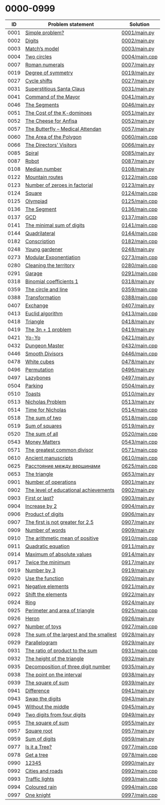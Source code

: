 # 0000-0999

| ID   | Problem statement                                                                  | Solution                       |
|------|------------------------------------------------------------------------------------|--------------------------------|
| 0001 | [Simple problem?](https://www.e-olymp.com/en/problems/1)                           | [0001/main.py](0001/main.py)   |
| 0002 | [Digits](https://www.e-olymp.com/en/problems/2)                                    | [0002/main.py](0002/main.py)   |
| 0003 | [Match’s model](https://www.e-olymp.com/en/problems/3)                             | [0003/main.py](0003/main.py)   |
| 0004 | [Two circles](https://www.e-olymp.com/en/problems/4)                               | [0004/main.cpp](0004/main.cpp) |
| 0007 | [Roman numerals](https://www.e-olymp.com/en/problems/7)                            | [0007/main.py](0007/main.py)   |
| 0019 | [Degree of symmetry](https://www.e-olymp.com/en/problems/19)                       | [0019/main.py](0019/main.py)   |
| 0027 | [Cycle shifts](https://www.e-olymp.com/en/problems/27)                             | [0027/main.py](0027/main.py)   |
| 0031 | [Superstitious Santa Claus](https://www.e-olymp.com/en/problems/31)                | [0031/main.py](0031/main.py)   |
| 0041 | [Command of the Mayor](https://www.e-olymp.com/en/problems/41)                     | [0041/main.py](0041/main.py)   |
| 0046 | [The Segments](https://www.e-olymp.com/en/problems/46)                             | [0046/main.py](0046/main.py)   |
| 0051 | [The Cost of the K-dominoes](https://www.e-olymp.com/ru/problems/51)               | [0051/main.py](0051/main.py)   |
| 0052 | [The Cheese for Anfisa](https://www.e-olymp.com/en/problems/52)                    | [0052/main.py](0052/main.py)   |
| 0057 | [The Butterfly – Medical Attendan](https://www.e-olymp.com/en/problems/57)         | [0057/main.py](0057/main.py)   |
| 0060 | [The Area of the Polygon](https://www.e-olymp.com/en/problems/60)                  | [0060/main.cpp](0060/main.cpp) |
| 0066 | [The Directors’ Visitors](https://www.e-olymp.com/en/problems/66)                  | [0066/main.py](0066/main.py)   |
| 0085 | [Spiral](https://www.e-olymp.com/en/problems/85)                                   | [0085/main.py](0085/main.py)   |
| 0087 | [Robot](https://www.e-olymp.com/en/problems/87)                                    | [0087/main.py](0087/main.py)   |
| 0108 | [Median number](https://www.e-olymp.com/en/problems/108)                           | [0108/main.py](0108/main.py)   |
| 0122 | [Mountain routes](https://www.e-olymp.com/en/problems/122)                         | [0122/main.cpp](0122/main.cpp) |
| 0123 | [Number of zeroes in factorial](https://www.e-olymp.com/en/problems/123)           | [0123/main.py](0123/main.py)   |
| 0124 | [Square](https://www.e-olymp.com/en/problems/124)                                  | [0124/main.cpp](0124/main.cpp) |
| 0125 | [Olympiad](https://www.e-olymp.com/en/problems/125)                                | [0125/main.cpp](0125/main.cpp) |
| 0136 | [The Segment](https://www.e-olymp.com/en/problems/136)                             | [0136/main.cpp](0136/main.cpp) |
| 0137 | [GCD](https://www.e-olymp.com/en/problems/137)                                     | [0137/main.cpp](0137/main.cpp) |
| 0141 | [The minimal sum of digits](https://www.e-olymp.com/en/problems/141)               | [0141/main.cpp](0141/main.cpp) |
| 0144 | [Quadrilateral](https://www.e-olymp.com/en/problems/144)                           | [0144/main.cpp](0144/main.cpp) |
| 0182 | [Conscription](https://www.e-olymp.com/en/problems/182)                            | [0182/main.cpp](0182/main.cpp) |
| 0248 | [Young gardener](https://www.e-olymp.com/en/problems/248)                          | [0248/main.py](0248/main.py)   |
| 0273 | [Modular Exponentiation](https://www.e-olymp.com/en/problems/273)                  | [0273/main.cpp](0273/main.cpp) |
| 0280 | [Cleaning the territory](https://www.e-olymp.com/en/problems/280)                  | [0280/main.cpp](0280/main.cpp) |
| 0291 | [Garage](https://www.e-olymp.com/en/problems/291)                                  | [0291/main.cpp](0291/main.cpp) |
| 0318 | [Binomial coefficients 1](https://www.e-olymp.com/en/problems/318)                 | [0318/main.py](0318/main.py)   |
| 0359 | [The circle and line](https://www.e-olymp.com/en/problems/359)                     | [0359/main.cpp](0359/main.cpp) |
| 0388 | [Transformation](https://www.e-olymp.com/en/problems/388)                          | [0388/main.cpp](0388/main.cpp) |
| 0407 | [Exchange](https://www.e-olymp.com/en/problems/407)                                | [0407/main.py](0407/main.py)   |
| 0413 | [Euclid algorithm](https://www.e-olymp.com/en/problems/413)                        | [0413/main.cpp](0413/main.cpp) |
| 0418 | [Triangle](https://www.e-olymp.com/en/problems/418)                                | [0418/main.py](0418/main.py)   |
| 0419 | [The 3n + 1 problem](https://www.e-olymp.com/en/problems/419)                      | [0419/main.py](0419/main.py)   |
| 0421 | [Yo-Yo](https://www.e-olymp.com/en/problems/421)                                   | [0421/main.py](0421/main.py)   |
| 0432 | [Dungeon Master](https://www.e-olymp.com/en/problems/432)                          | [0432/main.cpp](0432/main.cpp) |
| 0446 | [Smooth Divisors](https://www.e-olymp.com/en/problems/446)                         | [0446/main.cpp](0446/main.cpp) |
| 0478 | [White cubes](https://www.e-olymp.com/en/problems/478)                             | [0478/main.py](0478/main.py)   |
| 0496 | [Permutation](https://www.e-olymp.com/en/problems/496)                             | [0496/main.py](0496/main.py)   |
| 0497 | [Lazybones](https://www.e-olymp.com/en/problems/497)                               | [0497/main.py](0497/main.py)   |
| 0504 | [Parking](https://www.e-olymp.com/en/problems/504)                                 | [0504/main.py](0504/main.py)   |
| 0510 | [Toasts](https://www.e-olymp.com/en/problems/510)                                  | [0510/main.py](0510/main.py)   |
| 0513 | [Nicholas Problem](https://www.e-olymp.com/en/problems/513)                        | [0513/main.py](0513/main.py)   |
| 0514 | [Time for Nicholas](https://www.e-olymp.com/en/problems/514)                       | [0514/main.cpp](0514/main.cpp) |
| 0518 | [The sum of two](https://www.e-olymp.com/en/problems/518)                          | [0518/main.cpp](0518/main.cpp) |
| 0519 | [Sum of squares](https://www.e-olymp.com/en/problems/519)                          | [0519/main.py](0519/main.py)   |
| 0520 | [The sum of all](https://www.e-olymp.com/en/problems/520)                          | [0520/main.cpp](0520/main.cpp) |
| 0543 | [Money Matters](https://www.e-olymp.com/en/problems/543)                           | [0543/main.cpp](0543/main.cpp) |
| 0571 | [The greatest common divisor](https://www.e-olymp.com/en/problems/571)             | [0571/main.cpp](0571/main.cpp) |
| 0610 | [Ancient manuscripts](https://www.e-olymp.com/en/problems/610)                     | [0610/main.cpp](0610/main.cpp) |
| 0625 | [Расстояние между вершинами](https://www.e-olymp.com/en/problems/625)              | [0625/main.cpp](0625/main.cpp) |
| 0653 | [The triangle](https://www.e-olymp.com/en/problems/653)                            | [0653/main.py](0653/main.py)   |
| 0901 | [Number of operations](https://www.e-olymp.com/en/problems/901)                    | [0901/main.py](0901/main.py)   |
| 0902 | [The level of educational achievements](https://www.e-olymp.com/en/problems/902)   | [0902/main.py](0902/main.py)   |
| 0903 | [First or last?](https://www.e-olymp.com/en/problems/903)                          | [0903/main.py](0903/main.py)   |
| 0904 | [Increase by 2](https://www.e-olymp.com/en/problems/904)                           | [0904/main.py](0904/main.py)   |
| 0906 | [Product of digits](https://www.e-olymp.com/en/problems/906)                       | [0906/main.py](0906/main.py)   |
| 0907 | [The first is not greater for 2,5](https://www.e-olymp.com/en/problems/907)        | [0907/main.py](0907/main.py)   |
| 0909 | [Number of words](https://www.e-olymp.com/en/problems/909)                         | [0909/main.py](0909/main.py)   |
| 0910 | [The arithmetic mean of positive](https://www.e-olymp.com/en/problems/910)         | [0910/main.cpp](0910/main.cpp) |
| 0911 | [Quadratic equation](https://www.e-olymp.com/en/problems/911)                      | [0911/main.py](0911/main.py)   |
| 0914 | [Maximum of absolute values](https://www.e-olymp.com/en/problems/914)              | [0914/main.py](0914/main.py)   |
| 0917 | [Twice the minimum](https://www.e-olymp.com/en/problems/917)                       | [0917/main.py](0917/main.py)   |
| 0919 | [Number by 3](https://www.e-olymp.com/en/problems/919)                             | [0919/main.py](0919/main.py)   |
| 0920 | [Use the function](https://www.e-olymp.com/en/problems/920)                        | [0920/main.py](0920/main.py)   |
| 0921 | [Negative elements](https://www.e-olymp.com/en/problems/921)                       | [0921/main.py](0921/main.py)   |
| 0922 | [Shift the elements](https://www.e-olymp.com/en/problems/922)                      | [0922/main.py](0922/main.py)   |
| 0924 | [Ring](https://www.e-olymp.com/en/problems/924)                                    | [0924/main.py](0924/main.py)   |
| 0925 | [Perimeter and area of triangle](https://www.e-olymp.com/en/problems/925)          | [0925/main.cpp](0925/main.cpp) |
| 0926 | [Heron](https://www.e-olymp.com/en/problems/926)                                   | [0926/main.py](0926/main.py)   |
| 0927 | [Number of toys](https://www.e-olymp.com/en/problems/927)                          | [0927/main.cpp](0927/main.cpp) |
| 0928 | [The sum of the largest and the smallest](https://www.e-olymp.com/en/problems/928) | [0928/main.py](0928/main.py)   |
| 0929 | [Parallelogram](https://www.e-olymp.com/en/problems/929)                           | [0929/main.py](0929/main.py)   |
| 0931 | [The ratio of product to the sum](https://www.e-olymp.com/en/problems/931)         | [0931/main.cpp](0931/main.cpp) |
| 0932 | [The height of the triangle](https://www.e-olymp.com/en/problems/932)              | [0932/main.py](0932/main.py)   |
| 0935 | [Decomposition of three digit number](https://www.e-olymp.com/en/problems/935)     | [0935/main.py](0935/main.py)   |
| 0938 | [The point on the interval](https://www.e-olymp.com/en/problems/938)               | [0938/main.py](0938/main.py)   |
| 0939 | [The square of sum](https://www.e-olymp.com/en/problems/939)                       | [0939/main.py](0939/main.py)   |
| 0941 | [Difference](https://www.e-olymp.com/en/problems/941)                              | [0941/main.py](0941/main.py)   |
| 0943 | [Swap the digits](https://www.e-olymp.com/en/problems/943)                         | [0943/main.py](0943/main.py)   |
| 0945 | [Without the middle](https://www.e-olymp.com/en/problems/945)                      | [0945/main.py](0945/main.py)   |
| 0949 | [Two digits from four digits](https://www.e-olymp.com/en/problems/949)             | [0949/main.py](0949/main.py)   |
| 0955 | [The square of sum](https://www.e-olymp.com/en/problems/955)                       | [0955/main.py](0955/main.py)   |
| 0957 | [Square root](https://www.e-olymp.com/en/problems/957)                             | [0957/main.py](0957/main.py)   |
| 0959 | [Sum of digits](https://www.e-olymp.com/en/problems/959)                           | [0959/main.py](0959/main.py)   |
| 0977 | [Is it a Tree?](https://www.e-olymp.com/en/problems/977)                           | [0977/main.cpp](0977/main.cpp) |
| 0978 | [Get a tree](https://www.e-olymp.com/en/problems/978)                              | [0978/main.cpp](0978/main.cpp) |
| 0990 | [12345](https://www.e-olymp.com/en/problems/990)                                   | [0990/main.py](0990/main.py)   |
| 0992 | [Cities and roads](https://www.e-olymp.com/en/problems/992)                        | [0992/main.cpp](0992/main.cpp) |
| 0993 | [Traffic lights](https://www.e-olymp.com/en/problems/993)                          | [0993/main.cpp](0993/main.cpp) |
| 0994 | [Coloured rain](https://www.e-olymp.com/en/problems/994)                           | [0994/main.cpp](0994/main.cpp) |
| 0997 | [One knight](https://www.e-olymp.com/en/problems/997)                              | [0997/main.cpp](0997/main.cpp) |

